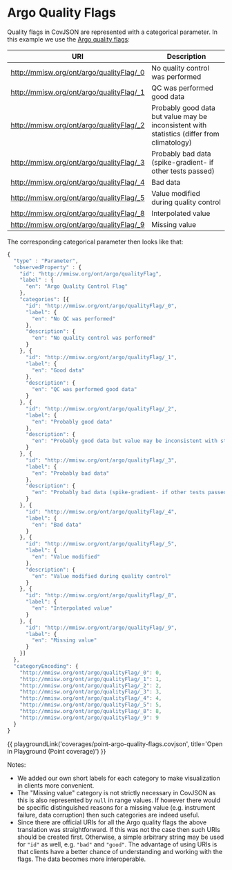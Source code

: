 # Argo Quality Flags

Quality flags in CovJSON are represented with a categorical parameter. In this example we use the [Argo quality flags](http://mmisw.org/ont/argo/qualityFlag):

URI                                        | Description
-------------------------------------------|---------------------------------
<http://mmisw.org/ont/argo/qualityFlag/_0> | No quality control was performed
<http://mmisw.org/ont/argo/qualityFlag/_1> | QC was performed good data
<http://mmisw.org/ont/argo/qualityFlag/_2> | Probably good data but value may be inconsistent with statistics (differ from climatology)
<http://mmisw.org/ont/argo/qualityFlag/_3> | Probably bad data (spike-gradient- if other tests passed)
<http://mmisw.org/ont/argo/qualityFlag/_4> | Bad data
<http://mmisw.org/ont/argo/qualityFlag/_5> | Value modified during quality control
<http://mmisw.org/ont/argo/qualityFlag/_8> | Interpolated value
<http://mmisw.org/ont/argo/qualityFlag/_9> | Missing value

The corresponding categorical parameter then looks like that:
```js
{
  "type" : "Parameter",
  "observedProperty" : {
    "id": "http://mmisw.org/ont/argo/qualityFlag",
    "label" : {
      "en": "Argo Quality Control Flag"
    },
    "categories": [{
      "id": "http://mmisw.org/ont/argo/qualityFlag/_0",
      "label": {
        "en": "No QC was performed"
      },
      "description": {
        "en": "No quality control was performed"
      }
    }, {
      "id": "http://mmisw.org/ont/argo/qualityFlag/_1",
      "label": {
        "en": "Good data"
      },
      "description": {
        "en": "QC was performed good data"
      }
    }, {
      "id": "http://mmisw.org/ont/argo/qualityFlag/_2",
      "label": {
        "en": "Probably good data"
      },
      "description": {
        "en": "Probably good data but value may be inconsistent with statistics (differ from climatology)"
      }
    }, {
      "id": "http://mmisw.org/ont/argo/qualityFlag/_3",
      "label": {
        "en": "Probably bad data"
      },
      "description": {
        "en": "Probably bad data (spike-gradient- if other tests passed)"
      }
    }, {
      "id": "http://mmisw.org/ont/argo/qualityFlag/_4",
      "label": {
        "en": "Bad data"
      }
    }, {
      "id": "http://mmisw.org/ont/argo/qualityFlag/_5",
      "label": {
        "en": "Value modified"
      },
      "description": {
        "en": "Value modified during quality control"
      }
    }, {
      "id": "http://mmisw.org/ont/argo/qualityFlag/_8",
      "label": {
        "en": "Interpolated value"
      }
    }, {
      "id": "http://mmisw.org/ont/argo/qualityFlag/_9",
      "label": {
        "en": "Missing value"
      }
    }]
  },
  "categoryEncoding": {
    "http://mmisw.org/ont/argo/qualityFlag/_0": 0,
    "http://mmisw.org/ont/argo/qualityFlag/_1": 1,
    "http://mmisw.org/ont/argo/qualityFlag/_2": 2,
    "http://mmisw.org/ont/argo/qualityFlag/_3": 3,
    "http://mmisw.org/ont/argo/qualityFlag/_4": 4,
    "http://mmisw.org/ont/argo/qualityFlag/_5": 5,
    "http://mmisw.org/ont/argo/qualityFlag/_8": 8,
    "http://mmisw.org/ont/argo/qualityFlag/_9": 9
  }
}
```
{{ playgroundLink('coverages/point-argo-quality-flags.covjson', title='Open in Playground (Point coverage)') }}

Notes:
- We added our own short labels for each category to make visualization in clients more convenient.
- The "Missing value" category is not strictly necessary in CovJSON as this is also represented by `null` in range values.
  If however there would be specific distinguished reasons for a missing value (e.g. instrument failure, data corruption) then
  such categories are indeed useful.
- Since there are official URIs for all the Argo quality flags the above translation was straightforward.
  If this was not the case then such URIs should be created first. Otherwise, a simple arbitrary string may be used for `"id"` as well, e.g. `"bad"` and `"good"`. The advantage of using URIs is that clients have a better chance of understanding and working with the flags. The data becomes more interoperable.
